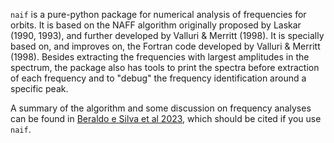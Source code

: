 $\texttt{naif}$ is a pure-python package for numerical analysis of
frequencies for orbits. It is based on the NAFF algorithm originally
proposed by Laskar (1990, 1993), and further developed by Valluri &
Merritt (1998). It is specially based on, and improves on, the Fortran
code developed by Valluri & Merritt (1998). Besides extracting the
frequencies with largest amplitudes in the spectrum, the package also
has tools to print the spectra before extraction of each frequency and
to "debug" the frequency identification around a specific peak.

A summary of the algorithm and some discussion on frequency analyses
can be found in [Beraldo e Silva et al
2023](https://ui.adsabs.harvard.edu/abs/2023arXiv230304828B/abstract),
which should be cited if you use $\texttt{naif}$.